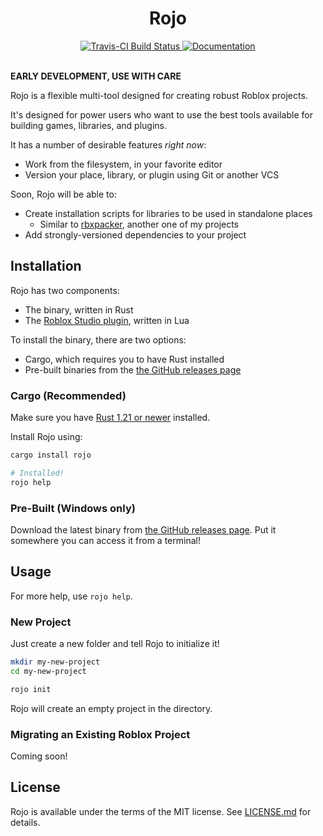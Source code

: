 <h1 align="center">Rojo</h1>
<div align="center">
	<a href="https://travis-ci.org/LPGhatguy/Rojo">
		<img src="https://api.travis-ci.org/LPGhatguy/Rojo.svg?branch=master" alt="Travis-CI Build Status" />
	</a>
	<a href="#">
		<img src="https://img.shields.io/badge/docs-soon-red.svg" alt="Documentation" />
	</a>
</div>

<div>&nbsp;</div>

**EARLY DEVELOPMENT, USE WITH CARE**

Rojo is a flexible multi-tool designed for creating robust Roblox projects.

It's designed for power users who want to use the best tools available for building games, libraries, and plugins.

It has a number of desirable features *right now*:

* Work from the filesystem, in your favorite editor
* Version your place, library, or plugin using Git or another VCS

Soon, Rojo will be able to:

* Create installation scripts for libraries to be used in standalone places
	* Similar to [rbxpacker](https://github.com/LPGhatguy/rbxpacker), another one of my projects
* Add strongly-versioned dependencies to your project

## Installation
Rojo has two components:
* The binary, written in Rust
* The [Roblox Studio plugin](https://www.roblox.com/library/1211549683/Rojo-v0-0-0), written in Lua

To install the binary, there are two options:
* Cargo, which requires you to have Rust installed
* Pre-built binaries from the [the GitHub releases page](https://github.com/LPGhatguy/rojo/releases)

### Cargo (Recommended)
Make sure you have [Rust 1.21 or newer](https://www.rust-lang.org/) installed.

Install Rojo using:

```sh
cargo install rojo

# Installed!
rojo help
```

### Pre-Built (Windows only)
Download the latest binary from [the GitHub releases page](https://github.com/LPGhatguy/rojo/releases). Put it somewhere you can access it from a terminal!

## Usage
For more help, use `rojo help`.

### New Project
Just create a new folder and tell Rojo to initialize it!

```sh
mkdir my-new-project
cd my-new-project

rojo init
```

Rojo will create an empty project in the directory.

### Migrating an Existing Roblox Project
Coming soon!

## License
Rojo is available under the terms of the MIT license. See [LICENSE.md](LICENSE.md) for details.